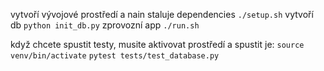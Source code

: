 vytvoří vývojové prostředí a nain staluje dependencies
`./setup.sh`
vytvoří db
`python init_db.py`
zprovozní app
`./run.sh`


když chcete spustit testy, musite aktivovat prostředí a spustit je:
`source venv/bin/activate`
`pytest tests/test_database.py` 
